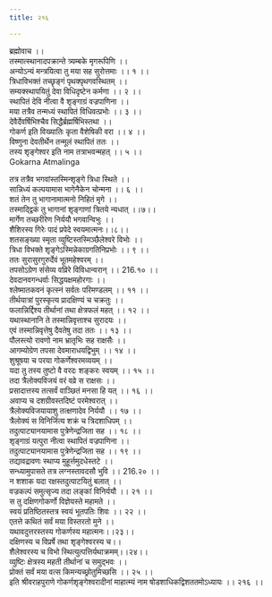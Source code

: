 ```yaml
---
title: २१६

---
```

ब्रह्मोवाच ।।  
तस्मात्स्थानादपक्रान्ते त्र्यम्बके मृगरूपिणि ।।  
अन्योऽन्यं मन्त्रयित्वा तु मया सह सुरोत्तमाः ।। १ ।।  
त्रिधाविभक्तं तच्छृङ्गं पृथक्पृथगवस्थितम् ।।  
सम्यक्स्थापयितुं देवा विधिदृष्टेन कर्मणा ।। २ ।।  
स्थापितं देवि नीत्वा वै शृङ्गाग्रं वज्रपाणिना ।।  
मया तत्रैव तन्मध्यं स्थापितं विधिवत्प्रभोः ।। ३ ।।  
देवैर्देवर्षिभिश्चैव सिद्धैर्ब्रह्मर्षिभिस्तथा ।।  
गोकर्ण इति विख्यातिः कृता वैशेषिकी वरा ।। ४ ।।  
विष्णुना देवतीर्थेन तन्मूलं स्थापितं ततः ।।  
तस्य शृङ्गेश्वर इति नाम तत्राभवन्महत् ।। ५ ।।  
Gokarna Atmalinga  
  
तत्र तत्रैव भगवांस्तस्मिन्शृङ्गे त्रिधा स्थिते ।।  
सान्निध्यं कल्पयामास भागेनैकेन चोन्मना ।। ६ ।।  
शतं तेन तु भागानामात्मनो निहितं मृगे ।।  
तस्माद्द्विकं तु भागानां शृङ्गाणां त्रितये न्यधात् ।।७।।  
मार्गेण तच्छरीरेण निर्ययौ भगवान्विभुः ।।  
शैशिरस्य गिरेः पादं प्रपेदे स्वयमात्मनः।।८।।  
शतसङ्ख्या स्मृता व्युष्टिस्तस्मिञ्छैलेश्वरे विभोः ।।  
त्रिधा विभक्ते शृङ्गेऽस्मिन्नेकाग्रगतिनिप्रभोः ।। ९ ।।  
ततः सुरासुरगुरुर्देवं भूतमहेश्वरम् ।।  
तपसोऽग्रेण संसेव्य वव्रिरे विविधान्वरान् ।। 216.१० ।।  
देवदानवगन्धर्वाः सिद्धयक्षमहोरगाः ।।  
श्लेष्मातकवनं कृत्स्नं सर्वतः परिमण्डलम् ।। ११ ।।  
तीर्थयात्रां पुरस्कृत्य प्रादक्षिण्यं च चक्रतुः ।।  
फलान्निर्द्दिश्य तीर्थानां तथा क्षेत्रफलं महत् ।। १२ ।।  
यथास्थानानि ते तस्मान्निवृत्ताश्च सुरादयः ।।  
एवं तस्मान्निवृत्तेषु दैवतेषु तदा ततः ।। १३ ।।  
पौलस्त्यो रावणो नाम भ्रातृभिः सह राक्षसैः ।।  
आगम्योग्रेण तपसा देवमाराधयद्विभुम् ।। १४ ।।  
शुश्रूषया च परया गोकर्णेश्वरमव्ययम् ।।  
यदा तु तस्य तुष्टो वै वरदः शङ्करः स्वयम् ।। १५ ।।  
तदा त्रैलोक्यविजयं वरं वव्रे स राक्षसः ।।  
प्रसादात्तस्य तत्सर्वं वाञ्छितं मनसा हि यत् ।। १६ ।।  
अवाप्य च दशग्रीवस्तदिष्टं परमेश्वरात् ।।  
त्रैलोक्यविजयायाशु तत्क्षणादेव निर्ययौ ।। १७ ।।  
त्रैलोक्यं स विनिर्जित्य शक्रं च त्रिदशाधिपम् ।।  
तदुत्पाट्यानयामास पुत्रेणेन्द्रजिता सह ।। १८ ।।  
शृङ्गाग्रं यत्पुरा नीत्वा स्थापितं वज्रपाणिना ।।  
तदुत्पाट्यानयामास पुत्रेणेन्द्रजिता सह ।। १९ ।।  
तद्यावद्रावणः स्थाप्य मुहूर्त्तमुदधेस्तटे ।।  
सन्ध्यामुपासते तत्र लग्नस्तावदसौ भुवि ।। 216.२० ।।  
न शशाक यदा रक्षस्तदुत्पाटयितुं बलात् ।।  
वज्रकल्पं समुत्सृज्य तदा लङ्कां विनिर्ययौ ।। २१ ।।  
स तु दक्षिणगोकर्णो विज्ञेयस्ते महामते ।।  
स्वयं प्रतिष्ठितस्तत्र स्वयं भूतपतिः शिवः ।। २२ ।।  
एतत्ते कथितं सर्वं मया विस्तरतो मुने ।।  
यथावदुत्तरस्तस्य गोकर्णस्य महात्मनः।।२३।।  
दक्षिणस्य च विप्रर्षे तथा शृङ्गेश्वरस्य च।।  
शैलेश्वरस्य च विभो स्थित्युत्पत्तिर्यथाक्रमम्।।२४।।  
व्युष्टिः क्षेत्रस्य महती तीर्थानां च समुद्भवः ।।  
प्रोक्तं सर्वं मया वत्स किमन्यच्छ्रोतुमिच्छसि ।। २५ ।।  
इति श्रीवराहपुराणे गोकर्णशृङ्गेश्वरादीनां माहात्म्यं नाम षोडशाधिकद्विशततमोऽध्यायः ।। २१६ ।।